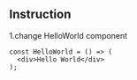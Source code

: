 ## Instruction

1.change HelloWorld component

```
const HelloWorld = () => (
  <div>Hello World</div>
);
```
